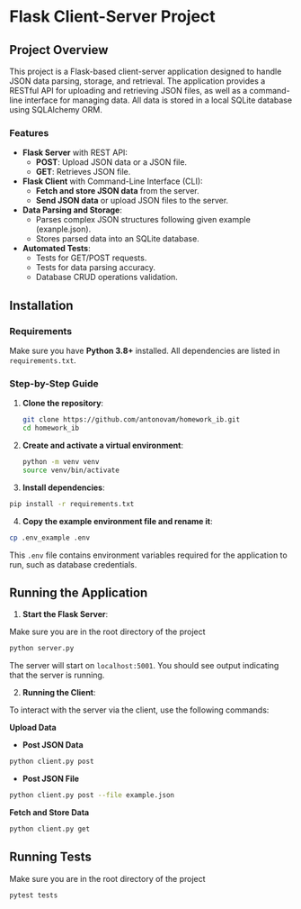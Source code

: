 # Flask Client-Server Project

## Project Overview

This project is a Flask-based client-server application designed to handle JSON data parsing, storage, and retrieval. The application provides a RESTful API for uploading and retrieving JSON files, as well as a command-line interface for managing data. All data is stored in a local SQLite database using SQLAlchemy ORM.

### **Features**
- **Flask Server** with REST API:
  - **POST**: Upload JSON data or a JSON file.
  - **GET**: Retrieves JSON file.
- **Flask Client** with Command-Line Interface (CLI):
  - **Fetch and store JSON data** from the server.
  - **Send JSON data** or upload JSON files to the server.
- **Data Parsing and Storage**:
  - Parses complex JSON structures following given example (exanple.json).
  - Stores parsed data into an SQLite database.
- **Automated Tests**:
  - Tests for GET/POST requests.
  - Tests for data parsing accuracy.
  - Database CRUD operations validation.

## Installation

### **Requirements**
Make sure you have **Python 3.8+** installed. All dependencies are listed in `requirements.txt`.

### **Step-by-Step Guide**

1. **Clone the repository**:
   ```bash
   git clone https://github.com/antonovam/homework_ib.git
   cd homework_ib
    ```
2. **Create and activate a virtual environment**:
   ```bash
   python -m venv venv
   source venv/bin/activate  
    ```
3.  **Install dependencies**:
   ```bash
   pip install -r requirements.txt
```

4. **Copy the example environment file and rename it**:
```bash
cp .env_example .env
```
This ```.env``` file contains environment variables required for the application to run, such as database credentials.
## **Running the Application**

1. **Start the Flask Server**: 

Make sure you are in the root directory of the project
   ```bash
   python server.py
  ```

The server will start on ```localhost:5001```. You should see output indicating that the server is running.

2. **Running the Client**:

To interact with the server via the client, use the following commands:

**Upload Data**

- **Post JSON Data**

```bash
python client.py post
```

- **Post JSON File**

```bash
python client.py post --file example.json
```
**Fetch and Store Data**

```bash
python client.py get
```

## Running Tests
 

Make sure you are in the root directory of the project
```bash
pytest tests
```

